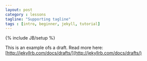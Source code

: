 ```yaml
---
layout: post
category : lessons
tagline: "Supporting tagline"
tags : [intro, beginner, jekyll, tutorial]
---
```

{% include JB/setup %}


This is an example ofs a draft. Read more here: [http://jekyllrb.com/docs/drafts/](http://jekyllrb.com/docs/drafts/)

